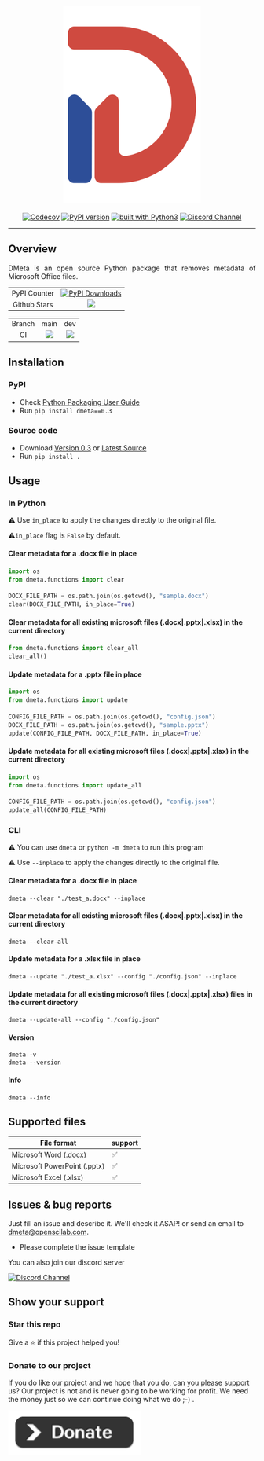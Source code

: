 <div align="center">
    <img src="https://github.com/openscilab/dmeta/raw/main/otherfiles/logo.png" width="280" height="400">
    <br/>
    <br/>
    <a href="https://codecov.io/gh/openscilab/dmeta"><img src="https://codecov.io/gh/openscilab/dmeta/branch/dev/graph/badge.svg" alt="Codecov"></a>
    <a href="https://badge.fury.io/py/dmeta"><img src="https://badge.fury.io/py/dmeta.svg" alt="PyPI version" height="18"></a>
    <a href="https://www.python.org/"><img src="https://img.shields.io/badge/built%20with-Python3-green.svg" alt="built with Python3"></a>
    <a href="https://discord.gg/626twyuPZG"><img src="https://img.shields.io/discord/1064533716615049236.svg" alt="Discord Channel"></a>
</div>

----------

## Overview
<p align="justify">
DMeta is an open source Python package that removes metadata of Microsoft Office files.
</p>
<table>
    <tr>
        <td align="center">PyPI Counter</td>
        <td align="center">
            <a href="https://pepy.tech/projects/dmeta">
                <img src="https://static.pepy.tech/badge/dmeta" alt="PyPI Downloads">
            </a>
        </td>
    </tr>
    <tr>
        <td align="center">Github Stars</td>
        <td align="center">
            <a href="https://github.com/openscilab/dmeta">
                <img src="https://img.shields.io/github/stars/openscilab/dmeta.svg?style=social&label=Stars">
            </a>
        </td>
    </tr>
</table>
<table>
    <tr> 
        <td align="center">Branch</td>
        <td align="center">main</td>
        <td align="center">dev</td>
    </tr>
    <tr>
        <td align="center">CI</td>
        <td align="center">
            <img src="https://github.com/openscilab/dmeta/actions/workflows/test.yml/badge.svg?branch=main">
        </td>
        <td align="center">
            <img src="https://github.com/openscilab/dmeta/actions/workflows/test.yml/badge.svg?branch=dev">
            </td>
    </tr>
</table>


## Installation

### PyPI

- Check [Python Packaging User Guide](https://packaging.python.org/installing/)
- Run `pip install dmeta==0.3`
### Source code
- Download [Version 0.3](https://github.com/openscilab/dmeta/archive/v0.3.zip) or [Latest Source](https://github.com/openscilab/dmeta/archive/dev.zip)
- Run `pip install .`

## Usage
### In Python
⚠️ Use `in_place` to apply the changes directly to the original file.

⚠️`in_place` flag is `False` by default.

#### Clear metadata for a .docx file in place
```python
import os
from dmeta.functions import clear

DOCX_FILE_PATH = os.path.join(os.getcwd(), "sample.docx")
clear(DOCX_FILE_PATH, in_place=True)
```
#### Clear metadata for all existing microsoft files (.docx|.pptx|.xlsx) in the current directory
```python
from dmeta.functions import clear_all
clear_all()
```
#### Update metadata for a .pptx file in place
```python
import os
from dmeta.functions import update

CONFIG_FILE_PATH = os.path.join(os.getcwd(), "config.json") 
DOCX_FILE_PATH = os.path.join(os.getcwd(), "sample.pptx")
update(CONFIG_FILE_PATH, DOCX_FILE_PATH, in_place=True)
```
#### Update metadata for all existing microsoft files (.docx|.pptx|.xlsx) in the current directory
```python
import os
from dmeta.functions import update_all

CONFIG_FILE_PATH = os.path.join(os.getcwd(), "config.json") 
update_all(CONFIG_FILE_PATH)
```

### CLI
⚠️ You can use `dmeta` or `python -m dmeta` to run this program

⚠️ Use `--inplace` to apply the changes directly to the original file.


#### Clear metadata for a .docx file in place
```console
dmeta --clear "./test_a.docx" --inplace
```
#### Clear metadata for all existing microsoft files (.docx|.pptx|.xlsx) in the current directory
```console
dmeta --clear-all
```
#### Update metadata for a .xlsx file in place
```console
dmeta --update "./test_a.xlsx" --config "./config.json" --inplace
```
#### Update metadata for all existing microsoft files (.docx|.pptx|.xlsx) files in the current directory
```console
dmeta --update-all --config "./config.json"
```
#### Version
```console
dmeta -v
dmeta --version
```
#### Info
```console
dmeta --info
```

## Supported files
| File format | support | 
| ---------------- | ---------------- | 
| Microsoft Word (.docx) | &#x2705; |
| Microsoft PowerPoint (.pptx) | &#x2705; |
| Microsoft Excel (.xlsx) | &#x2705; |


## Issues & bug reports

Just fill an issue and describe it. We'll check it ASAP! or send an email to [dmeta@openscilab.com](mailto:dmeta@openscilab.com "dmeta@openscilab.com"). 

- Please complete the issue template
 
You can also join our discord server

<a href="https://discord.gg/626twyuPZG">
  <img src="https://img.shields.io/discord/1064533716615049236.svg?style=for-the-badge" alt="Discord Channel">
</a>


## Show your support


### Star this repo

Give a ⭐️ if this project helped you!

### Donate to our project
If you do like our project and we hope that you do, can you please support us? Our project is not and is never going to be working for profit. We need the money just so we can continue doing what we do ;-) .			

<a href="https://openscilab.com/#donation" target="_blank"><img src="https://github.com/openscilab/dmeta/raw/main/otherfiles/donation.png" height="90px" width="270px" alt="DMeta Donation"></a>
